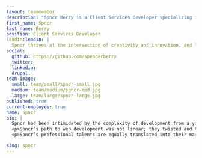 ```yaml
---
layout: teammember
description: "Spncr Berry is a Client Services Developer specializing in tech support at ThinkShout, a full service digital agency and B-Corp that specializes in nonprofit tech, digital strategy, website development, accessible design, and brand work."
first_name: Spncr
last_name: Berry
position: Client Services Developer
leadin:leadin: |
  Spncr thrives at the intersection of creativity and innovation, and leverages technology to simplify and enrich the human experience. 
social:
  github: https://github.com/spencerberry
  twitter: 
  linkedin: 
  drupal:
team-image:
  small: team/small/spncr-small.jpg
  medium: team/medium/spncr-med.jpg
  large: team/large/spncr-large.jpg
published: true
current-employee: true
name: Spncr
bio: |
  Spncr had been intimidated by the complexity of development from a young age, so they set out to build the skills they needed little by little—from practicing by route of video game development and WordPress site support, to years of intense self study. Eventually, Spncr’s technical knowledge along with their drive to align their daily work with organizations that bring about positive change landed them here at ThinkShout. 
  <p>Spncr’s path to web development was not linear; they twisted and turned and explored work that embraced their inclination to creativity and passion for making. With a degree in filmmaking from Academy of Art University in San Francisco, Spncr wrote and directed films before moving on to other jobs—some of which included working in sales, recruiting technologists, and even working in the technology side of a cabinet factory. 
  <p>Spncr’s professional talents are equally translated into their many hobbies. Whether it be yo-yo making, cooking, solving puzzles, or being named the Finnish National Kendama champion, it’s clear that Spncr sits at the junction of logic, creativity, and problem solving. 

slug: spncr
---
```

